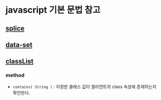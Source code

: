 # javascript 기본 문법 참고
## [splice](https://developer.mozilla.org/ko/docs/Web/JavaScript/Reference/Global_Objects/Array/splice)

## [data-set](https://developer.mozilla.org/ko/docs/Learn/HTML/Howto/Use_data_attributes)

## [classList](https://developer.mozilla.org/ko/docs/Web/API/Element/classList)
### method
* ```contains( String )``` : 지정한 클래스 값이 엘리먼트의 class 속성에 존재하는지 확인한다. 
